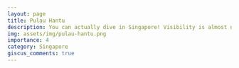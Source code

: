 ```yaml
---
layout: page
title: Pulau Hantu
description: You can actually dive in Singapore! Visibility is almost non-existent though
img: assets/img/pulau-hantu.png
importance: 4
category: Singapore
giscus_comments: true
---
```


